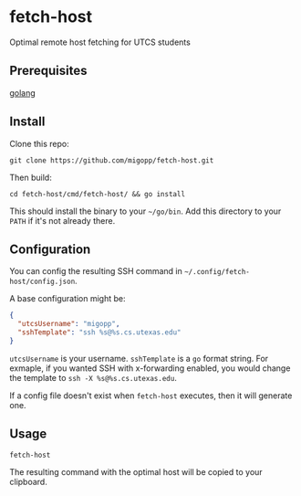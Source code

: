 # fetch-host

Optimal remote host fetching for UTCS students

## Prerequisites

[golang](https://go.dev/doc/install)

## Install

Clone this repo:

```
git clone https://github.com/migopp/fetch-host.git
```

Then build:

```
cd fetch-host/cmd/fetch-host/ && go install
```

This should install the binary to your `~/go/bin`. Add this directory to your `PATH` if it's not already there.

## Configuration

You can config the resulting SSH command in `~/.config/fetch-host/config.json`.

A base configuration might be:

```json
{
  "utcsUsername": "migopp",
  "sshTemplate": "ssh %s@%s.cs.utexas.edu"
}
```

`utcsUsername` is your username. `sshTemplate` is a `go` format string. For exmaple, if you wanted SSH with x-forwarding enabled, you would change the template to `ssh -X %s@%s.cs.utexas.edu`.

If a config file doesn't exist when `fetch-host` executes, then it will generate one.

## Usage

```
fetch-host
```

The resulting command with the optimal host will be copied to your clipboard.
